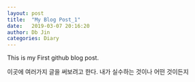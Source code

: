 ```yaml
---
layout: post
title:  "My Blog Post_1"
date:   2019-03-07 20:16:20
author: Db Jin
categories: Diary
---
```


This is my First github blog post.

이곳에 여러가지 글을 써보려고 한다.
내가 실수하는 것이나 어떤 것이든지